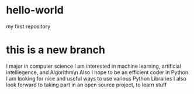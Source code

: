 # hello-world
my first repository
# this is a new branch
I major in computer science
I am interested in machine learning, artificial intelliegence, and Algorithm\n
Also I hope to be an efficient coder in Python
I am looking for nice and useful ways to use various Python Libraries
I also look forward to taking part in an open source project, to learn stuff
